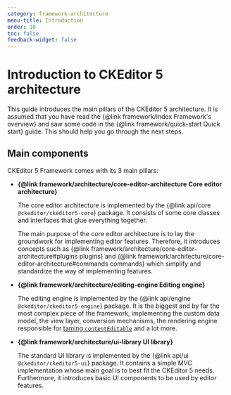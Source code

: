 ```yaml
---
category: framework-architecture
menu-title: Introduction
order: 10
toc: false
feedback-widget: false
---
```


# Introduction to CKEditor&nbsp;5 architecture

This guide introduces the main pillars of the CKEditor&nbsp;5 architecture. It is assumed that you have read the {@link framework/index Framework's overview} and saw some code in the {@link framework/quick-start Quick start} guide. This should help you go through the next steps.

## Main components

CKEditor&nbsp;5 Framework comes with its 3 main pillars:

* **{@link framework/architecture/core-editor-architecture Core editor architecture}**

	The core editor architecture is implemented by the {@link api/core `@ckeditor/ckeditor5-core`} package. It consists of some core classes and interfaces that glue everything together.

	The main purpose of the core editor architecture is to lay the groundwork for implementing editor features. Therefore, it introduces concepts such as {@link framework/architecture/core-editor-architecture#plugins plugins} and {@link framework/architecture/core-editor-architecture#commands commands} which simplify and standardize the way of implementing features.

* **{@link framework/architecture/editing-engine Editing engine}**

	The editing engine is implemented by the {@link api/engine `@ckeditor/ckeditor5-engine`} package. It is the biggest and by far the most complex piece of the framework, implementing the custom data model, the view layer, conversion mechanisms, the rendering engine responsible for [taming `contentEditable`](https://medium.com/content-uneditable/contenteditable-the-good-the-bad-and-the-ugly-261a38555e9c) and a lot more.

* **{@link framework/architecture/ui-library UI library}**

	The standard UI library is implemented by the {@link api/ui `@ckeditor/ckeditor5-ui`} package. It contains a simple MVC implementation whose main goal is to best fit the CKEditor&nbsp;5 needs. Furthermore, it introduces basic UI components to be used by editor features.

